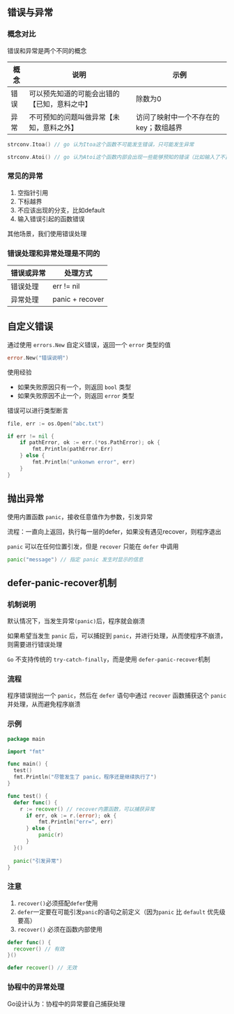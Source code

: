## 错误与异常

### 概念对比

错误和异常是两个不同的概念

| 概念 | 说明                                         | 示例                                  |
| ---- | -------------------------------------------- | ------------------------------------- |
| 错误 | 可以预先知道的可能会出错的【已知，意料之中】 | 除数为0                               |
| 异常 | 不可预知的问题叫做异常【未知，意料之外】     | 访问了映射中一个不存在的key；数组越界 |

```go
strconv.Itoa() // go 认为Itoa这个函数不可能发生错误，只可能发生异常

strconv.Atoi() // go 认为Atoi这个函数内部会出现一些能够预知的错误（比如输入了不正确的字符串 abcd），所以返回了error
```

### 常见的异常

1. 空指针引用
2. 下标越界
3. 不应该出现的分支，比如default
4. 输入错误引起的函数错误

其他场景，我们使用错误处理

### 错误处理和异常处理是不同的

| 错误或异常 | 处理方式        |
| ---------- | --------------- |
| 错误处理   | err != nil      |
| 异常处理   | panic + recover |



## 自定义错误

通过使用 `errors.New` 自定义错误，返回一个 `error` 类型的值

```go
error.New("错误说明")
```

使用经验

* 如果失败原因只有一个，则返回 `bool` 类型
* 如果失败原因不止一个，则返回 `error` 类型

错误可以进行类型断言

```go
file, err := os.Open("abc.txt")

if err != nil {
    if pathError, ok := err.(*os.PathError); ok {
        fmt.Println(pathError.Err)
    } else {
        fmt.Println("unkonwn error", err)
    }
}
```



## 抛出异常

使用内置函数 `panic`，接收任意值作为参数，引发异常

流程：一直向上返回，执行每一层的defer，如果没有遇见recover，则程序退出

`panic` 可以在任何位置引发，但是 `recover` 只能在 `defer` 中调用

```go
panic("message") // 指定 panic 发生时显示的信息
```



## defer-panic-recover机制

### 机制说明

默认情况下，当发生异常`(panic)`后，程序就会崩溃

如果希望当发生 `panic` 后，可以捕捉到 `panic`，并进行处理，从而使程序不崩溃，则需要进行错误处理

`Go` 不支持传统的 `try-catch-finally`，而是使用 `defer-panic-recover`机制

### 流程

程序错误抛出一个 `panic`，然后在 `defer` 语句中通过 `recover` 函数捕获这个 `panic`并处理，从而避免程序崩溃

### 示例

```go
package main

import "fmt"

func main() {
  test()
  fmt.Println("尽管发生了 panic，程序还是继续执行了") 
}

func test() {
  defer func() {
    r := recover() // recover内置函数，可以捕获异常
      if err, ok := r.(error); ok {
          fmt.Println("err=", err)
      } else {
          panic(r)
      }
  }()
   
  panic("引发异常")
}
```

### 注意

1. `recover()`必须搭配`defer`使用
2. `defer`一定要在可能引发`panic`的语句之前定义（因为`panic` 比 `default` 优先级要高）
3. `recover()` 必须在函数内部使用

```go
defer func() {
  recover() // 有效
}()

defer recover() // 无效
```

### 协程中的异常处理

Go设计认为：协程中的异常要自己捕获处理
